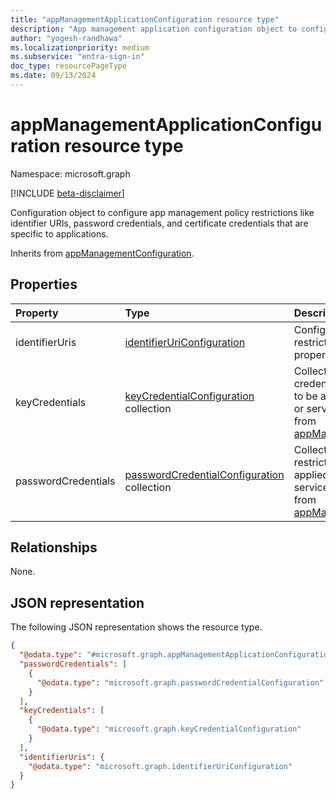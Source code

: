 ```yaml
---
title: "appManagementApplicationConfiguration resource type"
description: "App management application configuration object to configure app management policy restrictions like identifier URIs, password credentials, and certificate credentials that are specific to applications."
author: "yogesh-randhawa"
ms.localizationpriority: medium
ms.subservice: "entra-sign-in"
doc_type: resourcePageType
ms.date: 09/13/2024
---
```


# appManagementApplicationConfiguration resource type

Namespace: microsoft.graph

[!INCLUDE [beta-disclaimer](../../includes/beta-disclaimer.md)]

Configuration object to configure app management policy restrictions like identifier URIs, password credentials, and certificate credentials that are specific to applications.

Inherits from [appManagementConfiguration](appmanagementconfiguration.md).

## Properties

| Property            | Type                                                                             | Description                                                                                                                                                                                               |
| :------------------ | :------------------------------------------------------------------------------- | :-------------------------------------------------------------------------------------------------------------------------------------------------------------------------------------------------------- |
| identifierUris      | [identifierUriConfiguration](identifieruriconfiguration.md)                      | Configuration object for restrictions on **identifierUris** property for an application                                                                                                                   |
| keyCredentials      | [keyCredentialConfiguration](keyCredentialConfiguration.md) collection           | Collection of certificate credential restrictions settings to be applied to an application or service principal. Inherited from [appManagementConfiguration](../resources/appmanagementconfiguration.md). |
| passwordCredentials | [passwordCredentialConfiguration](passwordCredentialConfiguration.md) collection | Collection of password restrictions settings to be applied to an application or service principal. Inherited from [appManagementConfiguration](../resources/appmanagementconfiguration.md).               |

## Relationships

None.

## JSON representation

The following JSON representation shows the resource type.

<!-- {
  "blockType": "resource",
  "@odata.type": "microsoft.graph.appManagementApplicationConfiguration"
}
-->

```json
{
  "@odata.type": "#microsoft.graph.appManagementApplicationConfiguration",
  "passwordCredentials": [
    {
      "@odata.type": "microsoft.graph.passwordCredentialConfiguration"
    }
  ],
  "keyCredentials": [
    {
      "@odata.type": "microsoft.graph.keyCredentialConfiguration"
    }
  ],
  "identifierUris": {
    "@odata.type": "microsoft.graph.identifierUriConfiguration"
  }
}
```
